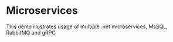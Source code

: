 # Microservices
This demo illustrates usage of multiple .net microservices, MsSQL, RabbitMQ and gRPC
